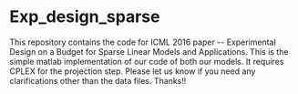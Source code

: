 # Exp_design_sparse
This repository contains the code for ICML 2016 paper -- Experimental Design on a Budget for Sparse Linear Models and Applications.
This is the simple matlab implementation of our code of both our models. It requires CPLEX for the projection step. Please let us know if you need any clarifications other than the data files. Thanks!!

